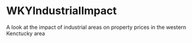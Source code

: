 # WKYIndustrialImpact

A look at the impact of industrial areas on property prices in the western Kenctucky area

